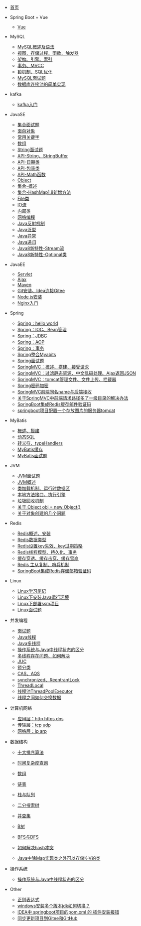 <!-- _navbar.md -->
* [首页](/)

* Spring Boot + Vue
  - [Vue](springboot+vue/Vue项目.md)

* MySQL
  - [MySQL概述及语法](MySQL/数据库.md)
  - [视图、存储过程、函数、触发器](MySQL/mysql1.md)
  - [架构、引擎、索引](MySQL/mysql2.md)
  - [事务、MVCC](MySQL/mysql3.md)
  - [锁机制、SQL优化](MySQL/mysql4.md)
  - [MySQL面试题](MySQL/MySQL面试题.md)
  - [数据库连接池的简单实现](MySQL/数据库连接池的简单实现.md)
  
* kafka
  - [kafka入门](kafka/kafka入门.md)
  
* JavaSE
  - [集合面试题](JavaSE/集合面试题.md)
  - [面向对象](JavaSE/JavaSE复习一：认识Java、面向对象.md)
  - [常用关键字](JavaSE/JavaSE复习二：常用关键字：static、final、this、super、instanceof、volatile、synchronized、default、transient.md)
  - [数组](JavaSE/Array.md)
  - [String面试题](JavaSE/String面试题.md)
  - [API-String、StringBuffer](JavaSE/String.md)
  - [API-日期类](JavaSE/java%20日期类.md)
  - [API-包装类](JavaSE/基本类型包装类.md)
  - [API-Math函数](JavaSE/API-Math.md)
  - [Object](JavaSE/Object.md)
  - [集合-概述](JavaSE/Java-集合.md)
  - [集合-HashMap1.8新增方法](JavaSE/jdk1.8中HashMap新增的方法.md)
  - [File类](JavaSE/File类.md)
  - [IO流](JavaSE/Java-IO流.md)
  - [内部类](JavaSE/java-内部类.md)
  - [网络编程](JavaSE/Java网络编程.md)
  - [Java反射机制](JavaSE/Java的反射机制.md)
  - [Java泛型](JavaSE/Java%20泛型.md)
  - [Java异常](JavaSE/Java--异常.md)
  - [Java递归](JavaSE/Java--递归.md)
  - [Java8新特性-Stream流](JavaSE/Java8新特性---Stream.md)
  - [Java8新特性-Optional类](JavaSE/java8新特性--Optional类.md)
  
* JavaEE
  - [Servlet](JavaEE/Servlet.md)
  - [Ajax](JavaEE/Ajax笔记.md)
  - [Maven](JavaEE/Maven概述与搭建.md)
  - [Git安装、Idea连接Gitee](JavaEE/Git安装&&idea配置Gitee.md)
  - [Node.js安装](JavaEE/Node.js安装.md)
  - [Nginx入门](JavaEE/Nginx入门.md)
  
* Spring
  - [Spring：hello world](Spring/Java框架--spring(一、hello%20world).md)
  - [Spring：IOC、Bean管理](Spring/Java框架--spring(二、IOC，springBean管理,springJDBC).md)
  - [Spring：JDBC](Spring/jdbc.md)
  - [Spring：AOP](Spring/Java框架--spring(三、AOP--面向切面编程).md)
  - [Spring：事务](Spring/Java框架--spring(四、事务管理、事务传播、spring整合mybatis).md)
  - [Spring整合Myabits](Spring/整合mybatis.md)
  - [Spring面试题](Spring/Spring知识补充.md)
  - [SpringMVC：概述、搭建、接受请求](Spring/springMVC(1、概述&搭建&接收请求).md)
  - [SpringMVC：过滤静态资源、中文乱码处理、Ajax返回JSON](Spring/springMVC(2、过滤静态资源文件&中文乱码处理&Ajax返回JSON).md)
  - [SpringMVC：tomcat管理文件、文件上传、拦截器](Spring/springMVC(3、tomcat管理文件夹&文件上传&拦截器).md)
  - [Spring密码加密](Spring/spring--密码加密.md)
  - [SpringMVC前端同名name与后端接收](Spring/springMVC中前端同名name与后端接收.md)
  - [关于SpringMVC中前端请求路径多了一级目录的解决办法](Spring/关于SpringMVC中前端请求路径多了一级目录的解决办法.md)
  - [SpringBoot集成Redis缓存邮件验证码](Redis/SpringBoot集成Redis缓存邮箱验证码.md)
  - [springboot项目配置一个存放图片的服务器tomcat](Spring/springboot项目配置一个存放图片的服务器tomcat.md)
  
* MyBatis
  - [概述、搭建](Mybatis/概述、搭建.md)
  - [动态SQL](Mybatis/动态SQL.md)
  - [转义符、typeHandlers](Mybatis/转义符、typeHandlers.md)
  - [MyBatis缓存](Mybatis/MyBatis缓存.md)
  - [MyBatis面试题](Mybatis/面试题.md)
  
* JVM
  - [JVM面试题](JVM/JVM面试题.md)
  - [JVM概述](JVM/JVM学习笔记%20一：JVM概述.md)
  - [类加载机制、运行时数据区](JVM/JVM学习笔记：二：类加载、运行时数据区.md)
  - [本地方法接口、执行引擎](JVM/JVM学习笔记：三%20本地方法接口、执行引擎.md)
  - [垃圾回收机制](JVM/垃圾回收机制.md)
  - [关于 Object obj = new Object()](JVM/关于%20Object%20obj%20=%20new%20Object().md)
  - [关于对象创建的几个问题](JVM/关于对象创建的几个问题.md)
  
* Redis
  - [Redis概述、安装](Redis/Redis概述与安装.md)
  - [Redis数据类型](Redis/数据类型.md)
  - [Redis设置key失效、key过期策略](Redis/key失效、过期策略.md)
  - [Redis线程模型、持久化、事务](Redis/Redis线程模型、Redis持久化、Redis事务.md)
  - [缓存穿透、缓存击穿、缓存雪崩](Redis/Redis：缓存穿透、缓存击穿、缓存雪崩.md)
  - [Redis 主从复制、哨兵机制](Redis/Redis的主从复制、哨兵机制.md)
  - [SpringBoot集成Redis存储邮箱验证码](Redis/SpringBoot集成Redis缓存邮箱验证码.md)
  
* Linux
  - [Linux学习笔记](Linux/Linux学习笔记.md)
  - [Linux下安装Java运行环境](Linux/Linux安装Java环境.md)
  - [Linux下部署ssm项目](Linux/Linux部署SSM项目.md)
  - [Linux面试题](Linux/Linux面试题.md)
  
* 并发编程
  - [面试题](Current/面试题.md)
  - [Java线程](Current/Java线程.md)
  - [Java多线程](Current/Java多线程.md)
  - [操作系统与Java中线程状态的区分](Current/操作系统与Java中线程状态的区分.md)
  - [多线程存在问题、如何解决](Current/并发问题.md)
  - [JUC](Current/JUC.md)
  - [锁分类](Current/锁分类.md)
  - [CAS、AQS](Current/cas%20aqs.md)
  - [synchronized、ReentrantLock](Current/sync%20lock.md)
  - [ThreadLocal](Current/ThreadLocal详解.md)
  - [线程池ThreadPoolExecutor](Current/并发编程之线程池ThreadPoolExecutor.md)
  - [线程之间如何交换数据](Current/线程之间如何交换数据？.md)
  
* 计算机网络
  - [应用层：http https dns](计算机网络/HTTP_HTTPS_DNS.md)
  - [传输层：tcp udp](计算机网络/传输层tcp%20udp.md)
  - [网络层：ip arp](计算机网络/网络层：IP%20ARP)
  
* 数据结构

  - [十大排序算法](数据结构/十大排序算法.md)
  - [时间复杂度查询](数据结构/常见数据结构和排序时间复杂度.md)

  - [数组](数据结构/数据结构-数组.md)
  - [链表](数据结构/数据结构--链表.md)
  - [栈与队列](数据结构/栈与队列--Java.md)
  - [二分搜索树](数据结构/二分搜索树.md)
  - [并查集](数据结构/数据结构与算法--并查集.md)
  - [B树](数据结构/B树-多路平衡查找树.md)
  - [BFS与DFS](数据结构/BFS与DFS.md)
  - [如何解决hash冲突](数据结构/如何解决哈希冲突？.md)
  - [Java中除Map实现类之外可以存储K-V的类](数据结构/Java中除Map实现类之外可以存储K-V的类.md)

* 操作系统
  - [操作系统与Java中线程状态的区分](Current/操作系统与Java中线程状态的区分.md)
  
* Other
  - [正则表达式](ohter/正则表达式.md)
  - [windows安装多个版本jdk如何切换？](ohter/windows安装多个版本jdk如何切换？.md)
  - [IDEA中 springboot项目的pom.xml 的 插件安装报错](ohter/IDEA中%20springboot项目的pom.xml%20的%20插件安装报错.md)
  - [同步更新项目到Gitee和GitHub](ohter/同步更新项目到Gitee和GitHub.md)
